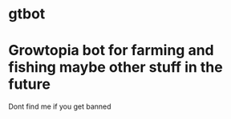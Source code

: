 # gtbot
<h1>Growtopia bot for farming and fishing maybe other stuff in the future</h1>
Dont find me if you get banned
